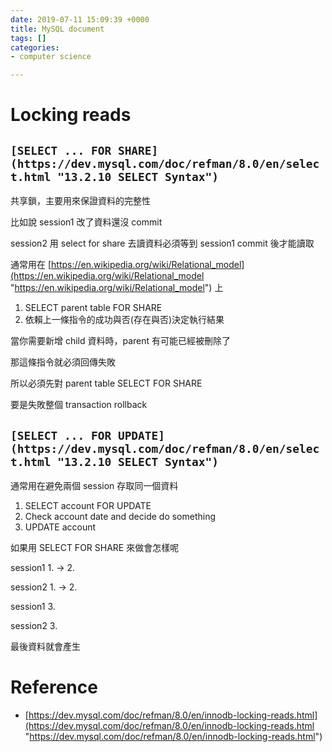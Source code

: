 ```yaml
---
date: 2019-07-11 15:09:39 +0000
title: MySQL document
tags: []
categories:
- computer science

---
```

# Locking reads

## `[SELECT ... FOR SHARE](https://dev.mysql.com/doc/refman/8.0/en/select.html "13.2.10 SELECT Syntax")`

共享鎖，主要用來保證資料的完整性

比如說 session1 改了資料還沒 commit

session2 用 select for share 去讀資料必須等到 session1 commit 後才能讀取

通常用在 [https://en.wikipedia.org/wiki/Relational_model](https://en.wikipedia.org/wiki/Relational_model "https://en.wikipedia.org/wiki/Relational_model") 上

1. SELECT parent table FOR SHARE 
2. 依賴上一條指令的成功與否(存在與否)決定執行結果

當你需要新增 child 資料時，parent 有可能已經被刪除了

那這條指令就必須回傳失敗

所以必須先對 parent table SELECT FOR SHARE

要是失敗整個 transaction rollback

## `[SELECT ... FOR UPDATE](https://dev.mysql.com/doc/refman/8.0/en/select.html "13.2.10 SELECT Syntax")`

通常用在避免兩個 session 存取同一個資料

1. SELECT account FOR UPDATE
2. Check account date and decide do something
3. UPDATE account

如果用 SELECT FOR SHARE 來做會怎樣呢

session1 1. -> 2.

session2 1. -> 2.

session1 3.

session2 3.

最後資料就會產生 

# Reference

* [https://dev.mysql.com/doc/refman/8.0/en/innodb-locking-reads.html](https://dev.mysql.com/doc/refman/8.0/en/innodb-locking-reads.html "https://dev.mysql.com/doc/refman/8.0/en/innodb-locking-reads.html")